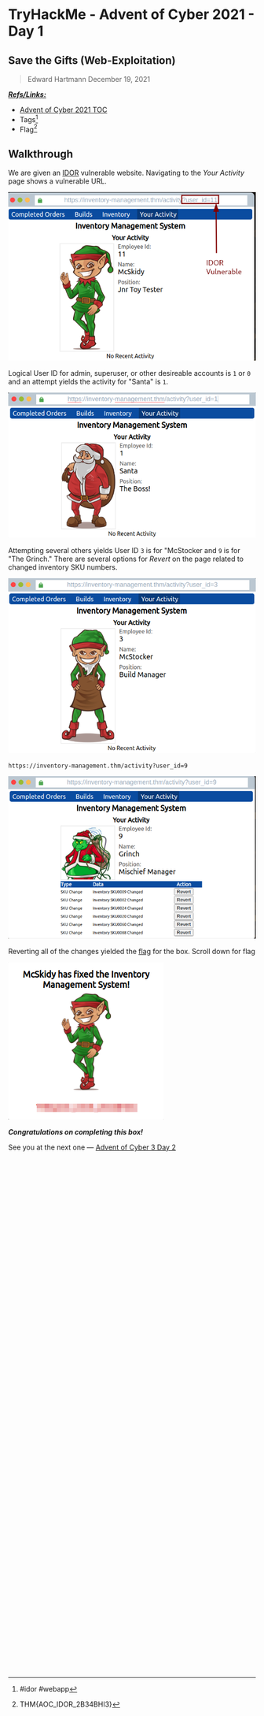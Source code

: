 # TryHackMe - Advent of Cyber 2021 - Day 1
## Save the Gifts (Web-Exploitation)
> Edward Hartmann
> December 19, 2021

***<u>Refs/Links:</u>***
- [Advent of Cyber 2021 TOC](Advent%20of%20Cyber%20Table%20of%20Contents.md)  
-  Tags[^1] 
-  Flag[^2]

[^1]: #idor #webapp 
[^2]: THM{AOC_IDOR_2B34BHI3}

## Walkthrough
We are given an [IDOR](../../../knowledge-base/vulnerabilities/insecure_direct_object_reference-IDOR.md) vulnerable website. Navigating to the *Your Activity* page shows a vulnerable URL. 

![IDOR Vuln Spotted](AoC-2021_Photos/Day_01/1.0_AoC-Day-1_12-19-21-IDOR_Vuln.png)

Logical User ID for admin, superuser, or other desireable accounts is `1` or `0` and an attempt yields the activity for "Santa" is `1`.

![Santa Activity](AoC-2021_Photos/Day_01/2.0_AoC-Day-1_12-19-21-Santa-Activity.png)

Attempting several others yields User ID  `3` is for "McStocker and `9` is for "The Grinch." There are several options for *Revert* on the page related to changed inventory SKU numbers. 

![McStocker](AoC-2021_Photos/Day_01/2.5_AoC-Day-1_12-19-21-McStocker.png)

```
https://inventory-management.thm/activity?user_id=9
```

![Grinch Activity](AoC-2021_Photos/Day_01/3.0_AoC-Day-1_12-19-21-Grinch-Activity-w-Reverts.png)

Reverting all of the changes yielded the [flag](AoC_2021_Day01.md#Flag%20THM%20AOC_IDOR_2B34BHI3) for the box.  Scroll down for flag

![Flag!](AoC-2021_Photos/Day_01/4.0_AoC-Day-1_12-19-21-Revert-To-Flags.png)

***Congratulations on completing this box!***  

See you at the next one &mdash; [Advent of Cyber 3 Day 2](AoC_2021_Day02.md)
</br>
</br>
</br>
</br>
</br>
</br>
</br>
</br>
</br>
</br>
</br>
</br>
</br>
</br>
</br>
</br>
</br>
</br>
</br>
</br>
</br>
</br>
</br>
</br>
</br>
</br>
</br>
</br>
</br>
</br>
</br>
</br>
</br>
</br>
</br>
</br>
</br>
</br>
</br>
</br>
</br>
</br>
</br>
</br>
</br>
</br>
</br>
</br>
</br>
</br>
</br>
</br>
</br>
</br>
</br>
</br>
</br>
</br>
</br>
</br>
</br>
</br>
</br>


